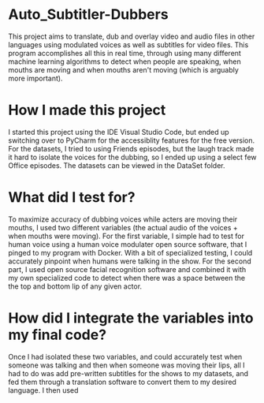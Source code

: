 # Auto_Subtitler-Dubbers
This project aims to translate, dub and overlay video and audio files in other languages using modulated voices as well as subtitles for video files. This program accomplishes all this in real time, through using many different machine learning algorithms to detect when people are speaking, when mouths are moving and when mouths aren't moving (which is arguably more important). 

# How I made this project
I started this project using the IDE Visual Studio Code, but ended up switching over to PyCharm for the accessiblity features for the free version. For the datasets, I tried to using Friends episodes, but the laugh track made it hard to isolate the voices for the dubbing, so I ended up using a select few Office episodes. The datasets can be viewed in the DataSet folder. 

# What did I test for?
To maximize accuracy of dubbing voices while acters are moving their mouths, I used two different variables (the actual audio of the voices + when mouths were moving). For the first variable, I simple had to test for human voice using a human voice modulater open source software, that I pinged to my program with Docker. With a bit of specialized testing, I could accurately pinpoint when humans were talking in the show. For the second part, I used open source facial recognition software and combined it with my own specialized code to detect when there was a space between the the top and bottom lip of any given actor. 

# How did I integrate the variables into my final code?
Once I had isolated these two variables, and could accurately test when someone was talking and then when someone was moving their lips, all I had to do was add pre-written subtitles for the shows to my datasets, and fed them through a translation software to convert them to my desired language. I then used 
